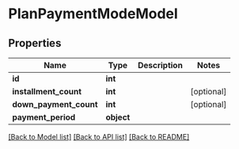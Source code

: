# PlanPaymentModeModel

## Properties
Name | Type | Description | Notes
------------ | ------------- | ------------- | -------------
**id** | **int** |  | 
**installment_count** | **int** |  | [optional] 
**down_payment_count** | **int** |  | [optional] 
**payment_period** | **object** |  | 

[[Back to Model list]](../../README.md#documentation-for-models) [[Back to API list]](../../README.md#documentation-for-api-endpoints) [[Back to README]](../../README.md)

